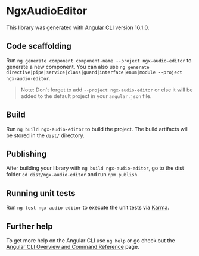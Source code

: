 # NgxAudioEditor

This library was generated with [Angular CLI](https://github.com/angular/angular-cli) version 16.1.0.

## Code scaffolding

Run `ng generate component component-name --project ngx-audio-editor` to generate a new component. You can also use `ng generate directive|pipe|service|class|guard|interface|enum|module --project ngx-audio-editor`.
> Note: Don't forget to add `--project ngx-audio-editor` or else it will be added to the default project in your `angular.json` file. 

## Build

Run `ng build ngx-audio-editor` to build the project. The build artifacts will be stored in the `dist/` directory.

## Publishing

After building your library with `ng build ngx-audio-editor`, go to the dist folder `cd dist/ngx-audio-editor` and run `npm publish`.

## Running unit tests

Run `ng test ngx-audio-editor` to execute the unit tests via [Karma](https://karma-runner.github.io).

## Further help

To get more help on the Angular CLI use `ng help` or go check out the [Angular CLI Overview and Command Reference](https://angular.io/cli) page.
